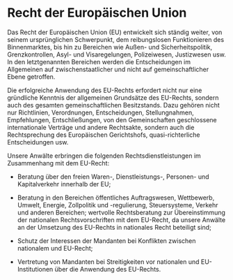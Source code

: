 # Recht der Europäischen Union

Das Recht der Europäischen Union (EU) entwickelt sich ständig weiter, von seinem ursprünglichen Schwerpunkt, dem reibungslosen Funktionieren des Binnenmarktes, bis hin zu Bereichen wie Außen- und Sicherheitspolitik, Grenzkontrollen, Asyl- und Visaregelungen, Polizeiwesen, Justizwesen usw. In den letztgenannten Bereichen werden die Entscheidungen im Allgemeinen auf zwischenstaatlicher und nicht auf gemeinschaftlicher Ebene getroffen.

Die erfolgreiche Anwendung des EU-Rechts erfordert nicht nur eine gründliche Kenntnis der allgemeinen Grundsätze des EU-Rechts, sondern auch des gesamten gemeinschaftlichen Besitzstands. Dazu gehören nicht nur Richtlinien, Verordnungen, Entscheidungen, Stellungnahmen, Empfehlungen, Entschließungen, von den Gemeinschaften geschlossene internationale Verträge und andere Rechtsakte, sondern auch die Rechtsprechung des Europäischen Gerichtshofs, quasi-richterliche Entscheidungen usw.

Unsere Anwälte erbringen die folgenden Rechtsdienstleistungen im Zusammenhang mit dem EU-Recht:

- Beratung über den freien Waren-, Dienstleistungs-, Personen- und Kapitalverkehr innerhalb der EU;

- Beratung in den Bereichen öffentliches Auftragswesen, Wettbewerb, Umwelt, Energie, Zollpolitik und -regulierung, Steuersysteme, Verkehr und anderen Bereichen;
wertvolle Rechtsberatung zur Übereinstimmung der nationalen Rechtsvorschriften mit dem EU-Recht, da unsere Anwälte an der Umsetzung des EU-Rechts in nationales Recht beteiligt sind;

- Schutz der Interessen der Mandanten bei Konflikten zwischen nationalem und EU-Recht;

- Vertretung von Mandanten bei Streitigkeiten vor nationalen und EU-Institutionen über die Anwendung des EU-Rechts.
